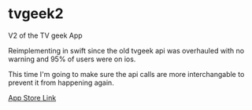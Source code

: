 # tvgeek2
V2 of the TV geek App

Reimplementing in swift since the old tvgeek api was overhauled with no warning and 95% of users were on ios.

This time I'm going to make sure the api calls are more interchangable to prevent it from happening again. 

[App Store Link](https://itunes.apple.com/ca/app/tvgeek/id861114140?mt=8)
